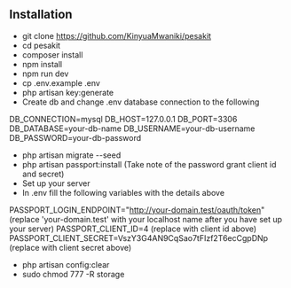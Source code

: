 ## Installation

- git clone https://github.com/KinyuaMwaniki/pesakit
- cd pesakit
- composer install
- npm install
- npm run dev
- cp .env.example .env
- php artisan key:generate
- Create db and change .env database connection to the following

DB_CONNECTION=mysql
DB_HOST=127.0.0.1
DB_PORT=3306
DB_DATABASE=your-db-name
DB_USERNAME=your-db-username
DB_PASSWORD=your-db-password

- php artisan migrate --seed
- php artisan passport:install (Take note of the password grant client id and secret)
- Set up your server
- In .env fill the following variables with the details above

PASSPORT_LOGIN_ENDPOINT="http://your-domain.test/oauth/token" (replace 'your-domain.test' with your localhost name after you have set up your server)
PASSPORT_CLIENT_ID=4 (replace with client id above)
PASSPORT_CLIENT_SECRET=VszY3G4AN9CqSao7tFIzf2T6ecCgpDNp (replace with client secret above)

- php artisan config:clear
- sudo chmod 777 -R storage
